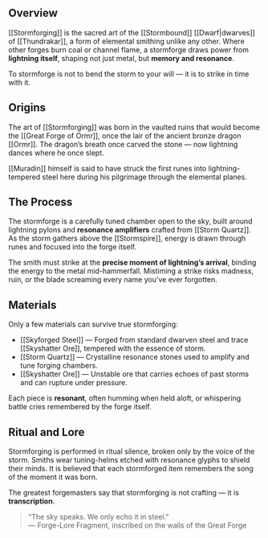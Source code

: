 ## Overview  
[[Stormforging]] is the sacred art of the [[Stormbound]] [[Dwarf|dwarves]] of [[Thundrakar]], a form of elemental smithing unlike any other. Where other forges burn coal or channel flame, a stormforge draws power from **lightning itself**, shaping not just metal, but **memory and resonance**.

To stormforge is not to bend the storm to your will — it is to strike in time with it.

## Origins  
The art of [[Stormforging]] was born in the vaulted ruins that would become the [[Great Forge of Ormr]], once the lair of the ancient bronze dragon [[Ormr]]. The dragon’s breath once carved the stone — now lightning dances where he once slept.

[[Muradin]] himself is said to have struck the first runes into lightning-tempered steel here during his pilgrimage through the elemental planes.

## The Process  
The stormforge is a carefully tuned chamber open to the sky, built around lightning pylons and **resonance amplifiers** crafted from [[Storm Quartz]]. As the storm gathers above the [[Stormspire]], energy is drawn through runes and focused into the forge itself.

The smith must strike at the **precise moment of lightning’s arrival**, binding the energy to the metal mid-hammerfall. Mistiming a strike risks madness, ruin, or the blade screaming every name you’ve ever forgotten.

## Materials  
Only a few materials can survive true stormforging:

- [[Skyforged Steel]] — Forged from standard dwarven steel and trace [[Skyshatter Ore]], tempered with the essence of storm.
- [[Storm Quartz]] — Crystalline resonance stones used to amplify and tune forging chambers.
- [[Skyshatter Ore]] — Unstable ore that carries echoes of past storms and can rupture under pressure.

Each piece is **resonant**, often humming when held aloft, or whispering battle cries remembered by the forge itself.

## Ritual and Lore  
Stormforging is performed in ritual silence, broken only by the voice of the storm. Smiths wear tuning-helms etched with resonance glyphs to shield their minds. It is believed that each stormforged item remembers the song of the moment it was born.

The greatest forgemasters say that stormforging is not crafting — it is **transcription**.

> “The sky speaks. We only echo it in steel.”  
> — Forge-Lore Fragment, inscribed on the walls of the Great Forge
